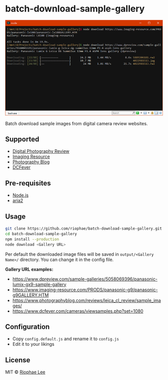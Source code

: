 # batch-download-sample-gallery

![screenshot](https://raw.githubusercontent.com/riophae/batch-download-sample-gallery/master/screenshot.png)

Batch download sample images from digital camera review websites.

## Supported

- [Digital Photography Review](https://www.dpreview.com/)
- [Imaging Resource](https://www.imaging-resource.com/)
- [Photography Blog](https://www.photographyblog.com/)
- [DCFever](https://www.dcfever.com/)

## Pre-requisites

- [Node.js](https://nodejs.org)
- [aria2](https://aria2.github.io/)

## Usage

```bash
git clone https://github.com/riophae/batch-download-sample-gallery.git
cd batch-download-sample-gallery
npm install --production
node download <Gallery URL>
```

Per default the downloaded image files will be saved in `output/<Gallery Name>/` directory. You can change it in the config file.

**Gallery URL examples:**

- https://www.dpreview.com/sample-galleries/5058069396/panasonic-lumix-gx9-sample-gallery
- https://www.imaging-resource.com/PRODS/panasonic-g9/panasonic-g9GALLERY.HTM
- https://www.photographyblog.com/reviews/leica_cl_review/sample_images/
- https://www.dcfever.com/cameras/viewsamples.php?set=1080

## Configuration

- Copy `config.default.js` and rename it to `config.js`
- Edit it to your likings

## License

MIT © [Riophae Lee](https://github.com/riophae)
